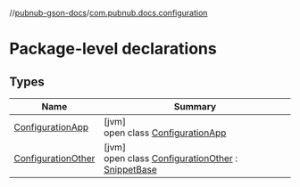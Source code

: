//[pubnub-gson-docs](../../index.md)/[com.pubnub.docs.configuration](index.md)

# Package-level declarations

## Types

| Name | Summary |
|---|---|
| [ConfigurationApp](-configuration-app/index.md) | [jvm]<br>open class [ConfigurationApp](-configuration-app/index.md) |
| [ConfigurationOther](-configuration-other/index.md) | [jvm]<br>open class [ConfigurationOther](-configuration-other/index.md) : [SnippetBase](../com.pubnub.docs/-snippet-base/index.md) |
